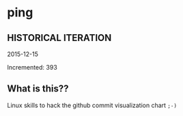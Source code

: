 # ping

## HISTORICAL ITERATION
2015-12-15

Incremented: 393

## What is this?? 
Linux skills to hack the github commit visualization chart `;-)`
